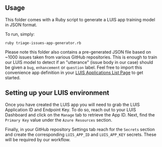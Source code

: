 ## Usage

This folder comes with a Ruby script to generate a LUIS app training model in JSON format.

To run, simply:
```
ruby triage-issues-app-generator.rb
```

Please note this folder also contains a pre-generated JSON file based on ~1000 issues taken from various GitHub repositories. This is enough to train our LUIS model to detect if an "utterance" (issue body in our case) should be given a `bug`, `enhancement` or `question` label. Feel free to import this convenience app definition in your [LUIS Applications List Page](https://www.luis.ai/applications) to get started. 

## Setting up your LUIS environment

Once you have created the LUIS app you will need to grab the LUIS Application ID and Endpoint Key. To do so, reach out to your LUIS Dashboard and click on the `Manage` tab to retrieve the App ID. Next, find the `Primary Key` value under the `Azure Resources` section.

Finally, in your GitHub repository Settings tab reach for the `Secrets` section and create the corresponding `LUIS_APP_ID` and `LUIS_APP_KEY` secrets. These will be required by our workflow.
